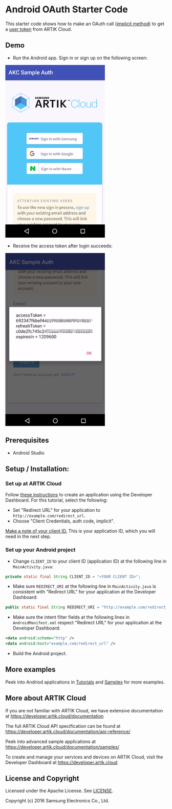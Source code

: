# Android OAuth Starter Code

This starter code shows how to make an OAuth call ([implicit method](https://developer.artik.cloud/documentation/introduction/authentication.html#implicit-method)) to get a [user token](https://developer.artik.cloud/documentation/introduction/authentication.html#user-token) from ARTIK Cloud.

## Demo

- Run the Android app. Sign in or sign up on the following screen:

![GitHub Logo](./img/screenshot-signin-signup.png)

- Receive the access token after login succeeds:

![GitHub Logo](./img/screenshot-receive-accesstoken.png)

## Prerequisites
* Android Studio

## Setup / Installation:

### Set up at ARTIK Cloud

Follow [these instructions](https://developer.artik.cloud/documentation/tutorials/your-first-application.html#create-an-application) to create an application using the Developer Dashboard. For this tutorial, select the following:

- Set "Redirect URL" for your application to `http://example.com/redirect_url`.
- Choose "Client Credentials, auth code, implicit".

[Make a note of your client ID.](https://developer.artik.cloud/documentation/tools/web-tools.html#how-to-find-your-application-id) This is your application ID, which you will need in the next step.

### Set up your Android project

- Change `CLIENT_ID` to your client ID (application ID) at the following line in `MainActivity.java`:

~~~java
private static final String CLIENT_ID = "<YOUR CLIENT ID>";
~~~

- Make sure `REDIRECT_URI` at the following line in `MainActivity.java` is consistent with "Redirect URL" for your application at the Developer Dashboard:

~~~java
public static final String REDIRECT_URI = "http://example.com/redirect_url";
~~~

- Make sure the intent filter fields at the following lines in `AndroidManifest.xml` respect "Redirect URL" for your application at the Developer Dashboard:

~~~xml
<data android:scheme="http" />
<data android:host="example.com/redirect_url" />
~~~

- Build the Android project.

## More examples

Peek into Andriod applications in [Tutorials](https://developer.artik.cloud/documentation/tutorials/) and [Samples](https://developer.artik.cloud/documentation/samples/) for more examples.

More about ARTIK Cloud
---------------

If you are not familiar with ARTIK Cloud, we have extensive documentation at https://developer.artik.cloud/documentation

The full ARTIK Cloud API specification can be found at https://developer.artik.cloud/documentation/api-reference/

Peek into advanced sample applications at https://developer.artik.cloud/documentation/samples/

To create and manage your services and devices on ARTIK Cloud, visit the Developer Dashboard at https://developer.artik.cloud

License and Copyright
---------------------

Licensed under the Apache License. See [LICENSE](LICENSE).

Copyright (c) 2016 Samsung Electronics Co., Ltd.
